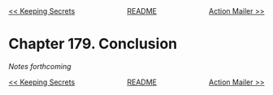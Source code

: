 <div>
<div style='float: left'><a href='ch178-keeping-secrets.md'>&lt;&lt; Keeping Secrets</a></div>
<div style='float: right'><a href='ch180-action-mailer.md'>Action Mailer &gt;&gt;</a></div>
<div style='float: inline-auto;text-align:center'><a href='README.md'>README</a></div>
<div style="clear: both"></div>
</div>

# Chapter 179. Conclusion

*Notes forthcoming*

<div>
<div style='float: left'><a href='ch178-keeping-secrets.md'>&lt;&lt; Keeping Secrets</a></div>
<div style='float: right'><a href='ch180-action-mailer.md'>Action Mailer &gt;&gt;</a></div>
<div style='float: inline-auto;text-align:center'><a href='README.md'>README</a></div>
<div style="clear: both"></div>
</div>